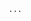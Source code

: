 <link rel="stylesheet" href="/ccs/default.css">
<script src="//cdnjs.cloudflare.com/ajax/libs/highlight.js/9.13.1/highlight.min.js"></script>
<script>hljs.initHighlightingOnLoad();</script>

<pre><code class='html'>...</code></pre>
